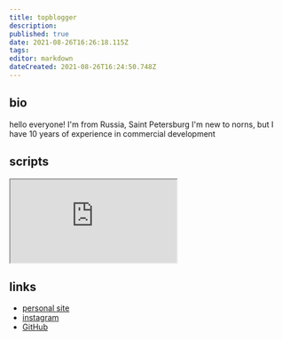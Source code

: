 ```yaml
---
title: topblogger
description: 
published: true
date: 2021-08-26T16:26:18.115Z
tags: 
editor: markdown
dateCreated: 2021-08-26T16:24:50.748Z
---
```


## bio

hello everyone!
I'm from Russia, Saint Petersburg
I'm new to norns, but I have 10 years of experience in commercial development

## scripts

<iframe src="https://p3r7.github.io/norns-gallery-render/?author=topblogger"id="gallery-iframe"></iframe>

## links

- [personal site](http://dmitrypopov.ru)
- [instagram](https://www.instagram.com/dmitry_popov/)
- [GitHub](https://github.com/TopBlogger)